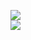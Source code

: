 [![](https://img.shields.io/badge/Made%20With-Github%20Spray-lightgrey.svg?style=for-the-badge&logo=github)](https://github.com/Annihil/github-spray#9010)  
[![](https://i.imgur.com/2DrTn0Z.gif)](https://github.com/Annihil/github-spray)